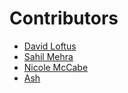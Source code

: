 # Contributors

- [David Loftus](https://github.com/DavidLoftus)
- [Sahil Mehra](https://github.com/sahil-mehra)
- [Nicole McCabe](https://github.com/nicolemccabechu)
- [Ash](https://github.com/ash-xyz)